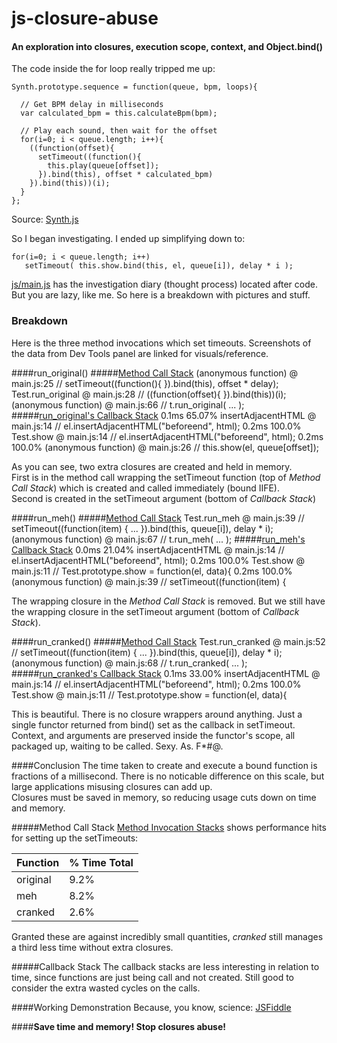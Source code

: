 # js-closure-abuse
#### An exploration into closures, execution scope, context, and Object.bind()



The code inside the for loop really tripped me up:

    Synth.prototype.sequence = function(queue, bpm, loops){

      // Get BPM delay in milliseconds
      var calculated_bpm = this.calculateBpm(bpm);

      // Play each sound, then wait for the offset
      for(i=0; i < queue.length; i++){
        ((function(offset){
          setTimeout((function(){
            this.play(queue[offset]);
          }).bind(this), offset * calculated_bpm)
        }).bind(this))(i);
      }
    };

Source: [Synth.js](https://github.com/garvank/synth-js)


So I began investigating. I ended up simplifying down to:

    for(i=0; i < queue.length; i++)
       setTimeout( this.show.bind(this, el, queue[i]), delay * i );

[js/main.js](js/main.js) has the investigation diary (thought process) located after code.  
But you are lazy, like me. So here is a breakdown with pictures and stuff.

### Breakdown
Here is the three method invocations which set timeouts. Screenshots of the data from Dev Tools panel are linked for visuals/reference.

####run_original()
#####[Method Call Stack](img/method_invocation_callstacks.jpg)
    (anonymous function)  @ main.js:25 // setTimeout((function(){ }).bind(this), offset * delay);
    Test.run_original     @ main.js:28 // ((function(offset){ }).bind(this))(i);
    (anonymous function)  @ main.js:66 // t.run_original( ... );
#####[run_original's Callback Stack](img/run_original_calllbackstack.jpg)
    0.1ms 65.07% insertAdjacentHTML    @ main.js:14 // el.insertAdjacentHTML("beforeend", html);
    0.2ms 100.0% Test.show             @ main.js:14 // el.insertAdjacentHTML("beforeend", html);
    0.2ms 100.0% (anonymous function)  @ main.js:26 // this.show(el, queue[offset]);

As you can see, two extra closures are created and held in memory.  
First is in the method call wrapping the setTimeout function (top of *Method Call Stack*) which is created and called immediately (bound IIFE).  
Second is created in the setTimeout argument (bottom of *Callback Stack*)

####run_meh()
#####[Method Call Stack](img/method_invocation_callstacks.jpg)
    Test.run_meh         @ main.js:39 // setTimeout((function(item) { ... }).bind(this, queue[i]), delay * i);
    (anonymous function) @ main.js:67 // t.run_meh( ... );
#####[run_meh's Callback Stack](img/run_meh_callbackstack.jpg)
    0.0ms 21.04% insertAdjacentHTML    @ main.js:14 // el.insertAdjacentHTML("beforeend", html);
    0.2ms 100.0% Test.show             @ main.js:11 // Test.prototype.show = function(el, data){
    0.2ms 100.0% (anonymous function)  @ main.js:39 // setTimeout((function(item) {

The wrapping closure in the *Method Call Stack* is removed. But we still have the wrapping closure in the setTimeout argument (bottom of *Callback Stack*).

####run_cranked()
#####[Method Call Stack](img/method_invocation_callstacks.jpg)
    Test.run_cranked      @ main.js:52 // setTimeout((function(item) { ... }).bind(this, queue[i]), delay * i);
    (anonymous function)  @ main.js:68 // t.run_cranked( ... );
#####[run_cranked's Callback Stack](img/run_cranked_callbackstack.jpg)
    0.1ms 33.00% insertAdjacentHTML  @ main.js:14 // el.insertAdjacentHTML("beforeend", html);
    0.2ms 100.0% Test.show           @ main.js:11 // Test.prototype.show = function(el, data){

This is beautiful. There is no closure wrappers around anything. Just a single functor returned from bind() set as the callback in setTimeout. Context, and arguments are preserved inside the functor's scope, all packaged up, waiting to be called. Sexy. As. F*#@.

####Conclusion
The time taken to create and execute a bound function is fractions of a millisecond. There is no noticable difference on this scale, but large applications misusing closures can add up.  
Closures must be saved in memory, so reducing usage cuts down on time and memory.

#####Method Call Stack
[Method Invocation Stacks](img/method_invocation_callstacks.jpg) shows performance hits for setting up the setTimeouts:

| Function | % Time Total |
| --- | --- |
| original | 9.2% |
| meh | 8.2% |
| cranked | 2.6% |

Granted these are against incredibly small quantities, *cranked* still manages a third less time without extra closures.

#####Callback Stack
The callback stacks are less interesting in relation to time, since functions are just being call and not created. Still good to consider the extra wasted cycles on the calls.

####Working Demonstration
Because, you know, science: [JSFiddle](https://jsfiddle.net/ryunp/8nyq969t/)

####**Save time and memory! Stop closures abuse!**